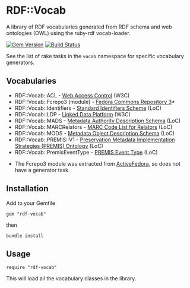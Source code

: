 RDF::Vocab
==========

A library of RDF vocabularies generated from RDF schema and web ontologies (OWL) using the ruby-rdf vocab-loader.

[![Gem Version](https://badge.fury.io/rb/rdf-vocab.svg)](http://badge.fury.io/rb/rdf-vocab)
[![Build Status](https://travis-ci.org/projecthydra-labs/rdf-vocab.svg?branch=master)](https://travis-ci.org/projecthydra-labs/rdf-vocab)

See the list of rake tasks in the `vocab` namespace for specific vocabulary generators.

## Vocabularies

- RDF::Vocab::ACL - [Web Access Control](http://www.w3.org/wiki/WebAccessControl) (W3C)
- RDF::Vocab::Fcrepo3 (module) - [Fedora Commons Repository 3](https://github.com/fcrepo3)*
- RDF::Vocab::Identifiers - [Standard Identifiers Scheme](http://id.loc.gov/vocabulary/identifiers.html) (LoC)
- RDF::Vocab::LDP - [Linked Data Platform](http://www.w3.org/TR/ldp/) (W3C)
- RDF::Vocab::MADS - [Metadata Authority Description Schema](http://www.loc.gov/standards/mads/) (LoC) 
- RDF::Vocab::MARCRelators - [MARC Code List for Relators](http://id.loc.gov/vocabulary/relators.html) (LoC)
- RDF::Vocab::MODS - [Metadata Object Description Schema](http://www.loc.gov/standards/mods/) (LoC)
- RDF::Vocab::PREMIS::V1 - [Preservation Metadata Implementation Strategies (PREMIS) Ontology](http://id.loc.gov/ontologies/premis.html) (LoC)
- RDF::Vocab::PremisEventType - [PREMIS Event Type](http://id.loc.gov/vocabulary/preservation/eventType.html) (LoC)

* The Fcrepo3 module was extracted from [ActiveFedora](https://github.com/projecthydra/active_fedora), so does not have a generator task.

## Installation

Add to your Gemfile

    gem "rdf-vocab"

then

    bundle install
    
## Usage

    require "rdf-vocab"
    
This will load all the vocabulary classes in the library.
